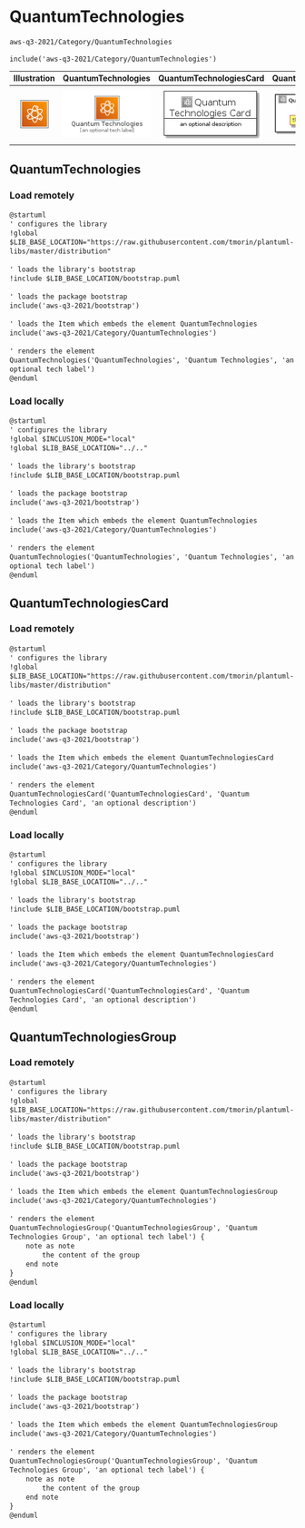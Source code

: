 # QuantumTechnologies


```text
aws-q3-2021/Category/QuantumTechnologies
```

```text
include('aws-q3-2021/Category/QuantumTechnologies')
```



| Illustration | QuantumTechnologies | QuantumTechnologiesCard | QuantumTechnologiesGroup |
| :---: | :---: | :---: | :---: |
| ![illustration for Illustration](../../aws-q3-2021/Category/QuantumTechnologies.png) | ![illustration for QuantumTechnologies](../../aws-q3-2021/Category/QuantumTechnologies.Local.png) | ![illustration for QuantumTechnologiesCard](../../aws-q3-2021/Category/QuantumTechnologiesCard.Local.png) | ![illustration for QuantumTechnologiesGroup](../../aws-q3-2021/Category/QuantumTechnologiesGroup.Local.png) |




## QuantumTechnologies

### Load remotely
```plantuml
@startuml
' configures the library
!global $LIB_BASE_LOCATION="https://raw.githubusercontent.com/tmorin/plantuml-libs/master/distribution"

' loads the library's bootstrap
!include $LIB_BASE_LOCATION/bootstrap.puml

' loads the package bootstrap
include('aws-q3-2021/bootstrap')

' loads the Item which embeds the element QuantumTechnologies
include('aws-q3-2021/Category/QuantumTechnologies')

' renders the element
QuantumTechnologies('QuantumTechnologies', 'Quantum Technologies', 'an optional tech label')
@enduml
```

### Load locally
```plantuml
@startuml
' configures the library
!global $INCLUSION_MODE="local"
!global $LIB_BASE_LOCATION="../.."

' loads the library's bootstrap
!include $LIB_BASE_LOCATION/bootstrap.puml

' loads the package bootstrap
include('aws-q3-2021/bootstrap')

' loads the Item which embeds the element QuantumTechnologies
include('aws-q3-2021/Category/QuantumTechnologies')

' renders the element
QuantumTechnologies('QuantumTechnologies', 'Quantum Technologies', 'an optional tech label')
@enduml
```

## QuantumTechnologiesCard

### Load remotely
```plantuml
@startuml
' configures the library
!global $LIB_BASE_LOCATION="https://raw.githubusercontent.com/tmorin/plantuml-libs/master/distribution"

' loads the library's bootstrap
!include $LIB_BASE_LOCATION/bootstrap.puml

' loads the package bootstrap
include('aws-q3-2021/bootstrap')

' loads the Item which embeds the element QuantumTechnologiesCard
include('aws-q3-2021/Category/QuantumTechnologies')

' renders the element
QuantumTechnologiesCard('QuantumTechnologiesCard', 'Quantum Technologies Card', 'an optional description')
@enduml
```

### Load locally
```plantuml
@startuml
' configures the library
!global $INCLUSION_MODE="local"
!global $LIB_BASE_LOCATION="../.."

' loads the library's bootstrap
!include $LIB_BASE_LOCATION/bootstrap.puml

' loads the package bootstrap
include('aws-q3-2021/bootstrap')

' loads the Item which embeds the element QuantumTechnologiesCard
include('aws-q3-2021/Category/QuantumTechnologies')

' renders the element
QuantumTechnologiesCard('QuantumTechnologiesCard', 'Quantum Technologies Card', 'an optional description')
@enduml
```

## QuantumTechnologiesGroup

### Load remotely
```plantuml
@startuml
' configures the library
!global $LIB_BASE_LOCATION="https://raw.githubusercontent.com/tmorin/plantuml-libs/master/distribution"

' loads the library's bootstrap
!include $LIB_BASE_LOCATION/bootstrap.puml

' loads the package bootstrap
include('aws-q3-2021/bootstrap')

' loads the Item which embeds the element QuantumTechnologiesGroup
include('aws-q3-2021/Category/QuantumTechnologies')

' renders the element
QuantumTechnologiesGroup('QuantumTechnologiesGroup', 'Quantum Technologies Group', 'an optional tech label') {
    note as note
        the content of the group
    end note
}
@enduml
```

### Load locally
```plantuml
@startuml
' configures the library
!global $INCLUSION_MODE="local"
!global $LIB_BASE_LOCATION="../.."

' loads the library's bootstrap
!include $LIB_BASE_LOCATION/bootstrap.puml

' loads the package bootstrap
include('aws-q3-2021/bootstrap')

' loads the Item which embeds the element QuantumTechnologiesGroup
include('aws-q3-2021/Category/QuantumTechnologies')

' renders the element
QuantumTechnologiesGroup('QuantumTechnologiesGroup', 'Quantum Technologies Group', 'an optional tech label') {
    note as note
        the content of the group
    end note
}
@enduml
```

